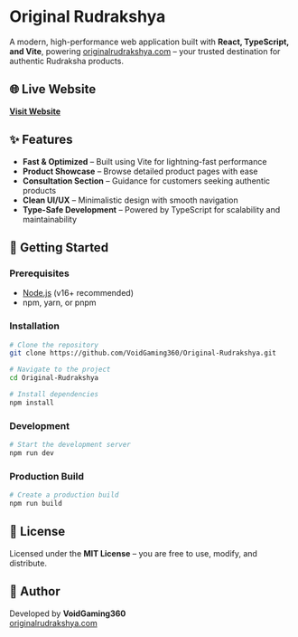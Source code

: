 # Original Rudrakshya

A modern, high-performance web application built with **React, TypeScript, and Vite**, powering [originalrudrakshya.com](https://www.originalrudrakshya.com/) – your trusted destination for authentic Rudraksha products.

## 🌐 Live Website

[**Visit Website**](https://www.originalrudrakshya.com/)

## ✨ Features

- **Fast & Optimized** – Built using Vite for lightning-fast performance  
- **Product Showcase** – Browse detailed product pages with ease  
- **Consultation Section** – Guidance for customers seeking authentic products  
- **Clean UI/UX** – Minimalistic design with smooth navigation  
- **Type-Safe Development** – Powered by TypeScript for scalability and maintainability  

## 🚀 Getting Started

### Prerequisites

- [Node.js](https://nodejs.org/) (v16+ recommended)
- npm, yarn, or pnpm

### Installation

```bash
# Clone the repository
git clone https://github.com/VoidGaming360/Original-Rudrakshya.git

# Navigate to the project
cd Original-Rudrakshya

# Install dependencies
npm install
```

### Development

```bash
# Start the development server
npm run dev
```

### Production Build

```bash
# Create a production build
npm run build
```

## 📄 License

Licensed under the **MIT License** – you are free to use, modify, and distribute.

## 👤 Author

Developed by **VoidGaming360**  
[originalrudrakshya.com](https://www.originalrudrakshya.com/)
